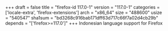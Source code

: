 +++
draft = false
title = "firefox-id 117.0-1"
version = "117.0-1"
categories = ['locale-extra', 'firefox-extensions']
arch = "x86_64"
size = "488600"
usize = "540547"
sha1sum = "bd3268c916bab171dff63d717c66f7a02d4cb29b"
depends = "['firefox>=117.0']"
+++
Indonesian language support for Firefox